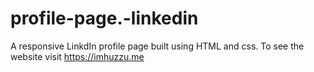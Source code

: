 # profile-page.-linkedin
A responsive LinkdIn profile page built using HTML and css. To see the website visit https://imhuzzu.me
